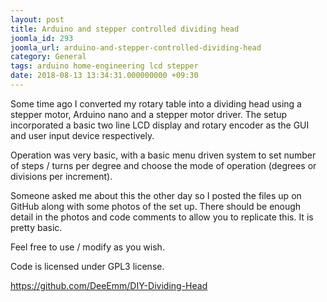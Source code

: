 ```yaml
---
layout: post
title: Arduino and stepper controlled dividing head
joomla_id: 293
joomla_url: arduino-and-stepper-controlled-dividing-head
category: General
tags: arduino home-engineering lcd stepper
date: 2018-08-13 13:34:31.000000000 +09:30
---
```

<p>Some time ago I converted my rotary table into a dividing head using a stepper motor, Arduino nano and a stepper motor driver. The setup incorporated a basic two line LCD display and rotary encoder as the GUI and user input device respectively.</p>
<p>Operation was very basic, with a basic menu driven system to set number of steps / turns per degree and choose the mode of operation (degrees or divisions per increment).</p>
<p>Someone asked me about this the other day so I posted the files up on GitHub along with some photos of the set up. There should be enough detail in the photos and code comments to allow you to replicate this. It is pretty basic.</p>
<p>Feel free to use / modify as you wish.</p>
<p>Code is licensed under GPL3 license.</p>
<p><a href="https://github.com/DeeEmm/DIY-Dividing-Head">https://github.com/DeeEmm/DIY-Dividing-Head</a> </p>
